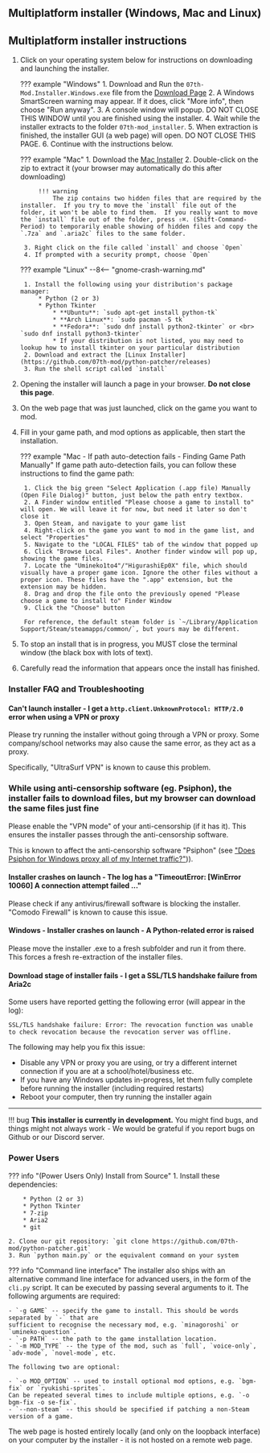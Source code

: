 ## Multiplatform installer (Windows, Mac and Linux)

## Multiplatform installer instructions

1. Click on your operating system below for instructions on downloading and launching the installer.

    ??? example "Windows"
        1. Download and Run the `07th-Mod.Installer.Windows.exe` file from the [Download Page](https://github.com/07th-mod/python-patcher/releases)
        2. A Windows SmartScreen warning may appear. If it does, click "More info", then choose "Run anyway".
        3. A console window will popup. DO NOT CLOSE THIS WINDOW until you are finished using the installer.
        4. Wait while the installer extracts to the folder `07th-mod_installer`.
        5. When extraction is finished, the installer GUI (a web page) will open. DO NOT CLOSE THIS PAGE.
        6. Continue with the instructions below.

    ??? example "Mac"
        1. Download the [Mac Installer](https://github.com/07th-mod/python-patcher/releases)
        2. Double-click on the zip to extract it (your browser may automatically do this after downloading)

            !!! warning
                The zip contains two hidden files that are required by the installer.  If you try to move the `install` file out of the folder, it won't be able to find them.  If you really want to move the `install` file out of the folder, press ⇧⌘. (Shift-Command-Period) to temporarily enable showing of hidden files and copy the `.7za` and `.aria2c` files to the same folder.

        3. Right click on the file called `install` and choose `Open`
        4. If prompted with a security prompt, choose `Open`

    ??? example "Linux"
        --8<-- "gnome-crash-warning.md"

        1. Install the following using your distribution's package manager:
            * Python (2 or 3)
            * Python Tkinter
                * **Ubuntu**: `sudo apt-get install python-tk`
                * **Arch Linux**: `sudo pacman -S tk`
                * **Fedora**: `sudo dnf install python2-tkinter` or <br> `sudo dnf install python3-tkinter`
                * If your distribution is not listed, you may need to lookup how to install tkinter on your particular distribution
        2. Download and extract the [Linux Installer](https://github.com/07th-mod/python-patcher/releases)
        3. Run the shell script called `install`

2. Opening the installer will launch a page in your browser. **Do not close this page**.
3. On the web page that was just launched, click on the game you want to mod.
4. Fill in your game path, and mod options as applicable, then start the installation.

    ??? example "Mac - If path auto-detection fails - Finding Game Path Manually"
        If game path auto-detection fails, you can follow these instructions to find the game path:

        1. Click the big green "Select Application (.app file) Manually (Open File Dialog)" button, just below the path entry textbox.
        2. A Finder window entitled "Please choose a game to install to" will open. We will leave it for now, but need it later so don't close it
        3. Open Steam, and navigate to your game list
        4. Right-click on the game you want to mod in the game list, and select "Properties"
        5. Navigate to the "LOCAL FILES" tab of the window that popped up
        6. Click "Browse Local Files". Another finder window will pop up, showing the game files.
        7. Locate the "Umineko1to4"/"HigurashiEp0X" file, which should visually have a proper game icon. Ignore the other files without a proper icon. These files have the ".app" extension, but the extension may be hidden.
        8. Drag and drop the file onto the previously opened "Please choose a game to install to" Finder Window
        9. Click the "Choose" button

        For reference, the default steam folder is `~/Library/Application Support/Steam/steamapps/common/`, but yours may be different.

5. To stop an install that is in progress, you MUST close the terminal window (the black box with lots of text).
6. Carefully read the information that appears once the install has finished.

### Installer FAQ and Troubleshooting

#### Can't launch installer - I get a `http.client.UnknownProtocol: HTTP/2.0` error when using a VPN or proxy

Please try running the installer without going through a VPN or proxy. Some company/school networks may also cause the same error, as they act as a proxy.

Specifically, "UltraSurf VPN" is known to cause this problem.

### While using anti-censorship software (eg. Psiphon), the installer fails to download files, but my browser can download the same files just fine

Please enable the "VPN mode" of your anti-censorship (if it has it). This ensures the installer passes through the anti-censorship software.

This is known to affect the anti-censorship software "Psiphon" (see ["Does Psiphon for Windows proxy all of my Internet traffic?"](https://psiphon.ca/en/faq.html))).

#### Installer crashes on launch - The log has a "TimeoutError: [WinError 10060] A connection attempt failed ..."

Please check if any antivirus/firewall software is blocking the installer. "Comodo Firewall" is known to cause this issue.

#### Windows - Installer crashes on launch - A Python-related error is raised

Please move the installer .exe to a fresh subfolder and run it from there. This forces a fresh re-extraction of the installer files.

#### Download stage of installer fails - I get a SSL/TLS handshake failure from Aria2c

Some users have reported getting the following error (will appear in the log):

`SSL/TLS handshake failure: Error: The revocation function was unable to check revocation because the revocation server was offline.`

The following may help you fix this issue:

- Disable any VPN or proxy you are using, or try a different internet connection if you are at a school/hotel/business etc.
- If you have any Windows updates in-progress, let them fully complete before running the installer (including required restarts)
- Reboot your computer, then try running the installer again

----

!!! bug
    **This installer is currently in development.** You might find bugs, and things might not always work - We would be grateful if you report bugs on Github or our Discord server.

### Power Users

??? info "(Power Users Only) Install from Source"
    1. Install these dependencies:

        * Python (2 or 3)
        * Python Tkinter
        * 7-zip
        * Aria2
        * git

    2. Clone our git repository: `git clone https://github.com/07th-mod/python-patcher.git`
    3. Run `python main.py` or the equivalent command on your system


??? info "Command line interface"
    The installer also ships with an alternative command line interface for advanced users, in the form of the `cli.py` script. It can be executed by passing several arguments to it. The following arguments are required:

    - `-g GAME` -- specify the game to install. This should be words separated by `-` that are
    sufficient to recognise the necessary mod, e.g. `minagoroshi` or `umineko-question`.
    - `-p PATH` -- the path to the game installation location.
    - `-m MOD_TYPE` -- the type of the mod, such as `full`, `voice-only`, `adv-mode`, `novel-mode`, etc.

    The following two are optional:

    - `-o MOD_OPTION` -- used to install optional mod options, e.g. `bgm-fix` or `ryukishi-sprites`.
    Can be repeated several times to include multiple options, e.g. `-o bgm-fix -o se-fix`.
    - `--non-steam` -- this should be specified if patching a non-Steam version of a game.


The web page is hosted entirely locally (and only on the loopback interface) on your computer by the installer - it is not hosted on a remote web page.
